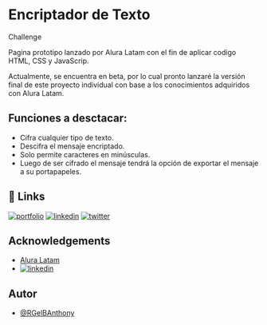 
# Encriptador de Texto 
Challenge

Pagina prototipo lanzado por Alura Latam con el fin de aplicar codigo HTML, CSS y JavaScrip.

Actualmente, se encuentra en beta, por lo cual pronto lanzaré la versión final de este proyecto individual con base a los conocimientos adquiridos con Alura Latam.


## Funciones a desctacar:

- Cifra cualquier tipo de texto.
- Descifra el mensaje encriptado.
- Solo permite caracteres en minúsculas.
- Luego de ser cifrado el mensaje tendrá la opción de exportar el mensaje a su portapapeles.


## 🔗 Links
[![portfolio](https://img.shields.io/badge/my_portfolio-000?style=for-the-badge&logo=ko-fi&logoColor=white)](https://github.com/RGelBAnthony?tab=repositories)
[![linkedin](https://img.shields.io/badge/linkedin-0A66C2?style=for-the-badge&logo=linkedin&logoColor=white)](https://www.linkedin.com/in/anthony-rangel-b93lk00/)
[![twitter](https://img.shields.io/badge/twitter-1DA1F2?style=for-the-badge&logo=twitter&logoColor=white)](https://twitter.com/ANTHONY_RANGELB)


## Acknowledgements

 - [Alura Latam](https://www.aluracursos.com/)
 - [![linkedin](https://img.shields.io/badge/linkedin-0A66C2?style=for-the-badge&logo=linkedin&logoColor=white)](https://www.linkedin.com/company/alura-latam/)
 


## Autor

- [@RGelBAnthony](https://github.com/RGelBAnthony)


